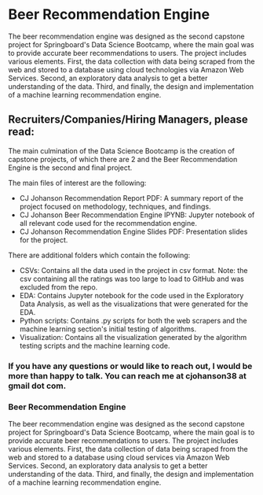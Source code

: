 # Beer Recommendation Engine

The beer recommendation engine was designed as the second capstone project for Springboard's Data Science Bootcamp, where the main goal was to provide accurate beer recommendations to users. The project includes various elements. First, the data collection with data being scraped from the web and stored to a database using cloud technologies via Amazon Web Services. Second, an exploratory data analysis to get a better understanding of the data. Third, and finally, the design and implementation of a machine learning recommendation engine.

## Recruiters/Companies/Hiring Managers, please read:
The main culmination of the Data Science Bootcamp is the creation of capstone projects, of which there are 2 and the Beer Recommendation Engine is the second and final project.

The main files of interest are the following:
* CJ Johanson Recommendation Report PDF: A summary report of the project focused on methodology, techniques, and findings.
* CJ Johanson Beer Recommendation Engine IPYNB: Jupyter notebook of all relevant code used for the recommendation engine.
* CJ Johanson Recommendation Engine Slides PDF: Presentation slides for the project.

There are additional folders which contain the following:
* CSVs: Contains all the data used in the project in csv format. Note: the csv containing all the ratings was too large to load to GitHub and was excluded from the repo.
* EDA: Contains Jupyter notebook for the code used in the Exploratory Data Analysis, as well as the visualizations that were generated for the EDA.
* Python scripts: Contains .py scripts for both the web scrapers and the machine learning section's initial testing of algorithms.
* Visualization: Contains all the visualization generated by the algorithm testing scripts and the machine learning code.

### If you have any questions or would like to reach out, I would be more than happy to talk. You can reach me at cjohanson38 at gmail dot com.







### Beer Recommendation Engine
The beer recommendation engine was designed as the second capstone project for Springboard's Data Science Bootcamp, where the main goal is to provide accurate beer recommendations to users. The project includes various elements. First, the data collection of data being scraped from the web and stored to a database using cloud services via Amazon Web Services. Second, an exploratory data analysis to get a better understanding of the data. Third, and finally, the design and implementation of a machine learning recommendation engine.
